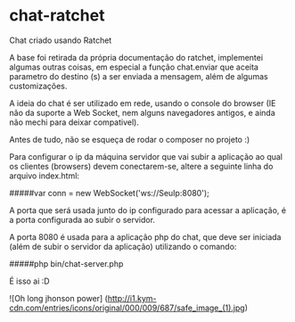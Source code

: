 chat-ratchet
============

Chat criado usando Ratchet

A base foi retirada da própria documentação do ratchet, implementei algumas outras coisas, em especial a função chat.enviar que aceita parametro do destino (s) a ser enviada a mensagem, além de algumas customizações.

A ideia do chat é ser utilizado em rede, usando o console do browser (IE não da suporte a Web Socket, nem alguns navegadores antigos, e ainda não mechi para deixar compativel).

Antes de tudo, não se esqueça de rodar o composer no projeto :)

Para configurar o ip da máquina servidor que vai subir a aplicação ao qual os clientes (browsers) devem conectarem-se, altere a seguinte linha do arquivo index.html:

#####var conn = new WebSocket('ws://SeuIp:8080');

A porta que será usada junto do ip configurado para acessar a aplicação, é a porta configurada ao subir o servidor.

A porta 8080 é usada para a aplicação php do chat, que deve ser iniciada (além de subir o servidor da aplicação) utilizando o comando:

#####php bin/chat-server.php


É isso ai :D

![Oh long jhonson power]
(http://i1.kym-cdn.com/entries/icons/original/000/009/687/safe_image_(1).jpg)
